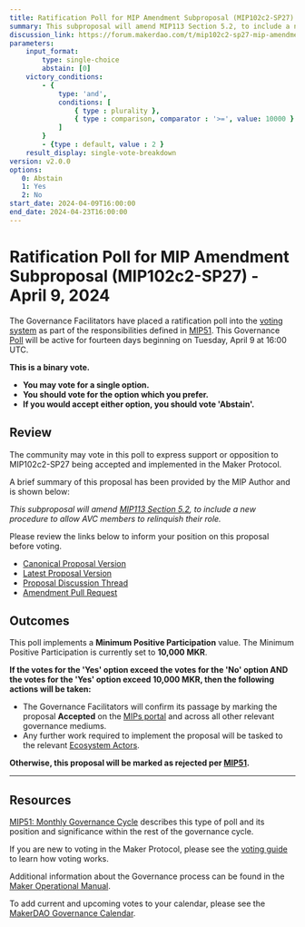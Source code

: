 ```yaml
---
title: Ratification Poll for MIP Amendment Subproposal (MIP102c2-SP27) - April 9, 2024
summary: This subproposal will amend MIP113 Section 5.2, to include a new procedure to allow AVC members to relinquish their role.
discussion_link: https://forum.makerdao.com/t/mip102c2-sp27-mip-amendment-subproposal/23758
parameters:
    input_format:
        type: single-choice
        abstain: [0]
    victory_conditions:
        - {
            type: 'and',
            conditions: [
                { type : plurality },
                { type : comparison, comparator : '>=', value: 10000 }
            ]
        }
        - {type : default, value : 2 }
    result_display: single-vote-breakdown
version: v2.0.0
options:
   0: Abstain
   1: Yes
   2: No
start_date: 2024-04-09T16:00:00
end_date: 2024-04-23T16:00:00
---
```


# Ratification Poll for MIP Amendment Subproposal (MIP102c2-SP27) - April 9, 2024

The Governance Facilitators have placed a ratification poll into the [voting system](https://vote.makerdao.com/polling) as part of the responsibilities defined in [MIP51](https://mips.makerdao.com/mips/details/MIP51). This Governance [Poll](https://manual.makerdao.com/governance/governance-cycle/weekly-governance-cycle#weekly-governance-cycle-definitions-mip16c1) will be active for fourteen days beginning on Tuesday, April 9 at 16:00 UTC.

**This is a binary vote.**
- **You may vote for a single option.**
- **You should vote for the option which you prefer.**
- **If you would accept either option, you should vote 'Abstain'.**

## Review

The community may vote in this poll to express support or opposition to MIP102c2-SP27 being accepted and implemented in the Maker Protocol.

A brief summary of this proposal has been provided by the MIP Author and is shown below:

*This subproposal will amend [MIP113 Section 5.2](https://mips.makerdao.com/mips/details/MIP113#5-2-aligned-voter-committee-member-recognition), to include a new procedure to allow AVC members to relinquish their role.*

Please review the links below to inform your position on this proposal before voting.
* [Canonical Proposal Version](https://github.com/makerdao/mips/blob/c0a5cc97c92ec737a366f122b5ec4eec7123948b/MIP102/MIP102c2-Subproposals/MIP102c2-SP27.md)
* [Latest Proposal Version](https://mips.makerdao.com/mips/details/MIP102c2SP27)
* [Proposal Discussion Thread](https://forum.makerdao.com/t/mip102c2-sp27-mip-amendment-subproposal/23758)
* [Amendment Pull Request](https://github.com/makerdao/mips/pull/1080)

## Outcomes

This poll implements a **Minimum Positive Participation** value. The Minimum Positive Participation is currently set to **10,000 MKR**.

**If the votes for the 'Yes' option exceed the votes for the 'No' option AND the votes for the 'Yes' option exceed 10,000 MKR, then the following actions will be taken:**
* The Governance Facilitators will confirm its passage by marking the proposal **Accepted** on the [MIPs portal](https://mips.makerdao.com/mips/list) and across all other relevant governance mediums.
* Any further work required to implement the proposal will be tasked to the relevant [Ecosystem Actors](https://mips.makerdao.com/mips/details/MIP101#7-professional-actors).

**Otherwise, this proposal will be marked as rejected per [MIP51](https://mips.makerdao.com/mips/details/MIP51#mip51c2-ratification-poll).**

---

## Resources

[MIP51: Monthly Governance Cycle](https://mips.makerdao.com/mips/details/MIP51) describes this type of poll and its position and significance within the rest of the governance cycle.

If you are new to voting in the Maker Protocol, please see the [voting guide](https://manual.makerdao.com/governance/voting-in-makerdao/on-chain-governance) to learn how voting works.

Additional information about the Governance process can be found in the [Maker Operational Manual](https://manual.makerdao.com).

To add current and upcoming votes to your calendar, please see the [MakerDAO Governance Calendar](https://manual.makerdao.com/makerdao/calendars/governance-calendar).
